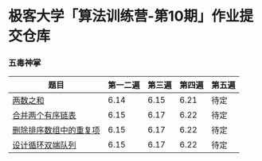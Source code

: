 # 极客大学「算法训练营-第10期」作业提交仓库

### 五毒神掌

| 题目 | 第一二遍 | 第三遍 | 第四遍 | 第五遍 |
|---|---|---|---|---|
| [两数之和](https://leetcode-cn.com/problems/two-sum/) | 6.14 | 6.15 | 6.21 | 待定 |
| [合并两个有序链表](https://leetcode-cn.com/problems/merge-two-sorted-lists/) | 6.15 | 6.17 | 6.22 | 待定 |
| [删除排序数组中的重复项](https://leetcode-cn.com/problems/remove-duplicates-from-sorted-array/) | 6.15 | 6.17 | 6.22 | 待定 |
| [设计循环双端队列](https://leetcode.com/problems/design-circular-deque/) | 6.15 | 6.17 | 6.22 | 待定 |
